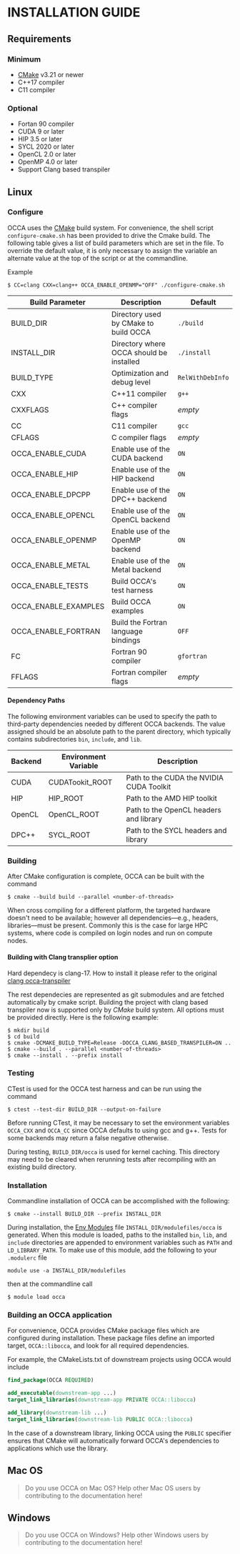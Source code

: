 # INSTALLATION GUIDE 

## Requirements

### Minimum

- [CMake] v3.21 or newer
- C++17 compiler
- C11 compiler

### Optional

 - Fortan 90 compiler
 - CUDA 9 or later
 - HIP 3.5 or later
 - SYCL 2020 or later
 - OpenCL 2.0 or later
 - OpenMP 4.0 or later
 - Support Clang based transpiler

## Linux

### **Configure**

OCCA uses the [CMake] build system. For convenience, the shell script `configure-cmake.sh` has been provided to drive the Cmake build. The following table gives a list of build parameters which are set in the file. To override the default value, it is only necessary to assign the variable an alternate value at the top of the script or at the commandline.

Example
```shell
$ CC=clang CXX=clang++ OCCA_ENABLE_OPENMP="OFF" ./configure-cmake.sh
``` 

| Build Parameter | Description | Default |
| --------- | ----------- | ------- |
| BUILD_DIR | Directory used by CMake to build OCCA | `./build` |
| INSTALL_DIR | Directory where OCCA should be installed | `./install` |
| BUILD_TYPE | Optimization and debug level | `RelWithDebInfo` |
| CXX | C++11 compiler | `g++` |
| CXXFLAGS | C++ compiler flags | *empty* | 
| CC | C11 compiler| `gcc` |
| CFLAGS | C compiler flags | *empty* |
| OCCA_ENABLE_CUDA | Enable use of the CUDA backend | `ON`|
| OCCA_ENABLE_HIP | Enable use of the HIP backend | `ON`|
| OCCA_ENABLE_DPCPP | Enable use of the DPC++ backend | `ON`|
| OCCA_ENABLE_OPENCL | Enable use of the OpenCL backend | `ON`|
| OCCA_ENABLE_OPENMP | Enable use of the OpenMP backend | `ON`|
| OCCA_ENABLE_METAL | Enable use of the Metal backend | `ON`|
| OCCA_ENABLE_TESTS | Build OCCA's test harness | `ON` |
| OCCA_ENABLE_EXAMPLES | Build OCCA examples | `ON` |
| OCCA_ENABLE_FORTRAN | Build the Fortran language bindings | `OFF`|
| FC | Fortran 90 compiler | `gfortran` |
| FFLAGS | Fortran compiler flags | *empty* |

#### Dependency Paths


The following environment variables can be used to specify the path to third-party dependencies needed by different OCCA backends. The value assigned should be an absolute path to the parent directory, which typically contains subdirectories `bin`, `include`, and `lib`.

| Backend | Environment Variable | Description |
| --- | --- | --- |
| CUDA | CUDATookit_ROOT | Path to the CUDA the NVIDIA CUDA Toolkit |
| HIP | HIP_ROOT | Path to the AMD HIP toolkit |
| OpenCL | OpenCL_ROOT | Path to the OpenCL headers and library |
| DPC++ | SYCL_ROOT | Path to the SYCL headers and library |

### Building

After CMake configuration is complete, OCCA can be built with the command
```shell
$ cmake --build build --parallel <number-of-threads>
```

When cross compiling for a different platform, the targeted hardware doesn't need to be available; however all dependencies&mdash;e.g., headers, libraries&mdash;must be present. Commonly this is the case for large HPC systems, where code is compiled on login nodes and run on compute nodes.


#### Building with Clang transplier option


Hard dependecy is clang-17. How to install it please refer to the original 
[clang occa-transpiler](https://github.com/libocca/occa-transpiler/blob/main/README.md)

The rest dependecies are represented as git submodules and are fetched automatically by cmake script.
Building the project with clang based transpiler now is supported only by *CMake* build system.
All options must be provided directly. Here is the following example:

```shell
$ mkdir build
$ cd build
$ cmake -DCMAKE_BUILD_TYPE=Release -DOCCA_CLANG_BASED_TRANSPILER=ON ..
$ cmake --build . --parallel <number-of-threads> 
$ cmake --install . --prefix install
```

### Testing

CTest is used for the OCCA test harness and can be run using the command
```shell
$ ctest --test-dir BUILD_DIR --output-on-failure
```

Before running CTest, it may be necessary to set the environment variables `OCCA_CXX` and `OCCA_CC` since OCCA defaults to using gcc and g++. Tests for some backends may return a false negative otherwise.

During testing, `BUILD_DIR/occa` is used for kernel caching. This directory may need to be cleared when rerunning tests after recompiling with an existing build directory.

### Installation

Commandline installation of OCCA can be accomplished with the following:
```shell
$ cmake --install BUILD_DIR --prefix INSTALL_DIR
```
During installation, the [Env Modules](Env_Modules) file `INSTALL_DIR/modulefiles/occa` is generated. When this module is loaded, paths to the installed `bin`, `lib`, and `include` directories are appended to environment variables such as `PATH` and `LD_LIBRARY_PATH`. 
To make use of this module, add the following to your `.modulerc` file
```
module use -a INSTALL_DIR/modulefiles
```
 then at the commandline call
```shell
$ module load occa
```

### Building an OCCA application

For convenience, OCCA provides CMake package files which are configured during installation. These package files define an imported target, `OCCA::libocca`, and look for all required dependencies.

For example, the CMakeLists.txt of downstream projects using OCCA would include
```cmake
find_package(OCCA REQUIRED)

add_executable(downstream-app ...)
target_link_libraries(downstream-app PRIVATE OCCA::libocca)

add_library(downstream-lib ...)
target_link_libraries(downstream-lib PUBLIC OCCA::libocca)
```
In the case of a downstream library, linking OCCA using the  `PUBLIC` specifier ensures that CMake will automatically forward OCCA's dependencies to applications which use the library.

## Mac OS

> Do you use OCCA on Mac OS? Help other Mac OS users by contributing to the documentation here!

## Windows

> Do you use OCCA on Windows? Help other Windows users by contributing to the documentation here!

[CMake]: https://cmake.org/
[Env_Modules]: https://modules.readthedocs.io/en/latest/index.html
